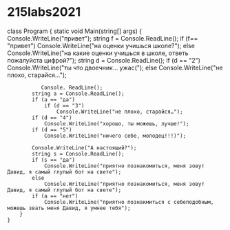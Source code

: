 # 215labs2021
 class Program
    {
        static void Main(string[] args)
        {
            Console.WriteLine("привет");
            string f = Console.ReadLine(); 
            if (f== "привет") 
                Console.WriteLine("на оценки учишься школе?"); 
            else 
                Console.WriteLine("на какие оценки учишься в школе, ответь пожалуйста цифрой?"); 
            string d = Console.ReadLine(); 
            if (d == "2") 
                Console.WriteLine("ты что двоечник… ужас("); 
            else
                Console.WriteLine("не плохо, старайся…");

               Console. ReadLine(); 
            string a = Console.ReadLine(); 
            if (a == "да") 
                if (d == "3") 
                    Console.WriteLine("не плохо, старайся…"); 
            if (d == "4") 
                Console.WriteLine("хорошо, ты можешь, лучше!"); 
            if (d == "5") 
                Console.WriteLine("ничего себе, молодец!!!)");

            Console.WriteLine("А настоящий?");
            string s = Console.ReadLine();
            if (s == "да")
                Console.WriteLine("приятно познакомиться, меня зовут Давид, я самый глупый бот на свете");
            else
                Console.WriteLine("приятно познакомиться, меня зовут Давид, я самый глупый бот на свете"); 
            if (a == "нет") 
                Console.WriteLine("приятно познакмиться с себеподобным, можешь звать меня Давид, я умнее тебя");
        }
    }
